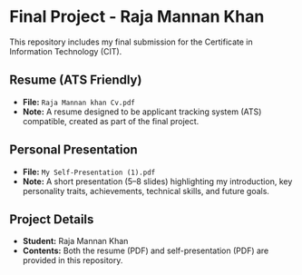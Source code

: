 # Final Project - Raja Mannan Khan

This repository includes my final submission for the Certificate in Information Technology (CIT).

##  Resume (ATS Friendly)  
- **File:** `Raja Mannan khan Cv.pdf`  
- **Note:** A resume designed to be applicant tracking system (ATS) compatible, created as part of the final project.  

##  Personal Presentation  
- **File:** `My Self-Presentation (1).pdf`  
- **Note:** A short presentation (5–8 slides) highlighting my introduction, key personality traits, achievements, technical skills, and future goals.  

##  Project Details  
- **Student:** Raja Mannan Khan  
- **Contents:** Both the resume (PDF) and self-presentation (PDF) are provided in this repository.  

